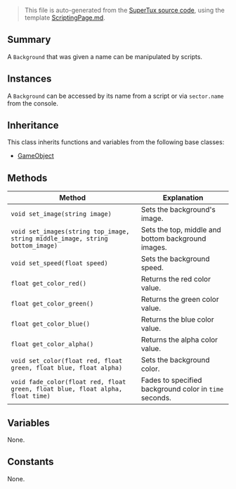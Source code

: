 > This file is auto-generated from the [SuperTux source code](https://github.com/SuperTux/supertux/tree/master/src), using the template [ScriptingPage.md](https://github.com/SuperTux/wiki/tree/master/templates/ScriptingPage.md).

Summary
-------

A `Background` that was given a name can be manipulated by scripts.

Instances
--------

A `Background` can be accessed by its name from a script or via `sector.name` from the console. 

Inheritance
--------

This class inherits functions and variables from the following base classes:
* [GameObject](https://github.com/SuperTux/supertux/wiki/ScriptingGameObject)


Methods
-------

Method | Explanation
-------|-------
`void set_image(string image)` | Sets the background's image.
`void set_images(string top_image, string middle_image, string bottom_image)` | Sets the top, middle and bottom background images.
`void set_speed(float speed)` | Sets the background speed.
`float get_color_red()` | Returns the red color value.
`float get_color_green()` | Returns the green color value.
`float get_color_blue()` | Returns the blue color value.
`float get_color_alpha()` | Returns the alpha color value.
`void set_color(float red, float green, float blue, float alpha)` | Sets the background color.
`void fade_color(float red, float green, float blue, float alpha, float time)` | Fades to specified background color in `time` seconds.


Variables
---------

None.

Constants
---------

None.
